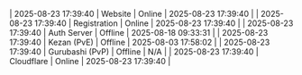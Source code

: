 | 2025-08-23 17:39:40 | Website | Online | 2025-08-23 17:39:40 |
| 2025-08-23 17:39:40 | Registration | Online | 2025-08-23 17:39:40 |
| 2025-08-23 17:39:40 | Auth Server | Offline | 2025-08-18 09:33:31 |
| 2025-08-23 17:39:40 | Kezan (PvE) | Offline | 2025-08-03 17:58:02 |
| 2025-08-23 17:39:40 | Gurubashi (PvP) | Offline | N/A |
| 2025-08-23 17:39:40 | Cloudflare | Online | 2025-08-23 17:39:40 |

